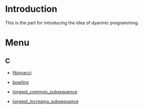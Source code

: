 # Introduction

This is the part for introducing the idea of dyanmic programming.

# Menu

## C

- [fibonacci](./C/fibonacci)

- [bowling](./C/bowling)

- [longest_common_subsequence](./C/longest_common_subseq)

- [longest_increaing_subsequence](./C/longest_increasing_subseq)
